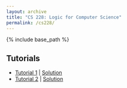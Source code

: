 ```yaml
---
layout: archive
title: "CS 228: Logic for Computer Science"
permalink: /cs228/
---
```

{% include base_path %}

## Tutorials

- [Tutorial 1](/files/resources/cs228/cs228tut1.pdf) \| [Solution](/files/resources/cs228/t1_soln.pdf)
- [Tutorial 2](/files/resources/cs228/t2.pdf) \| [Solution](/files/resources/cs228/t2_soln.pdf)
